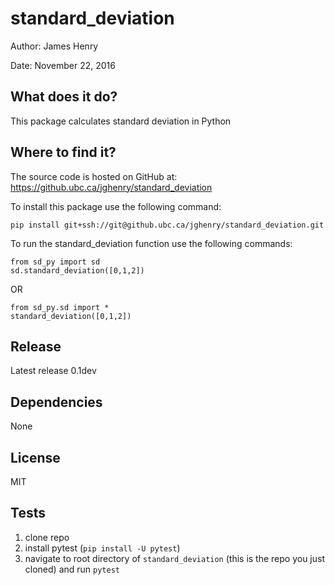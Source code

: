# standard_deviation

Author: James Henry

Date: November 22, 2016


## What does it do?

This package calculates standard deviation in Python

## Where to find it?

The source code is hosted on GitHub at: https://github.ubc.ca/jghenry/standard_deviation

To install this package use the following command:

```
pip install git+ssh://git@github.ubc.ca/jghenry/standard_deviation.git
```

To run the standard_deviation function use the following commands:

```
from sd_py import sd
sd.standard_deviation([0,1,2])
```
OR

```
from sd_py.sd import *
standard_deviation([0,1,2])
```
## Release

Latest release 0.1dev

## Dependencies

None

## License

MIT

## Tests
1. clone repo
2. install pytest (`pip install -U pytest`)
3. navigate to root directory of `standard_deviation` (this is the repo you just cloned) and run `pytest`

